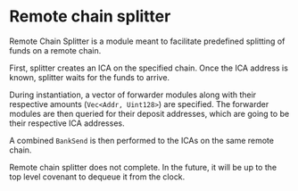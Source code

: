 # Remote chain splitter

Remote Chain Splitter is a module meant to facilitate predefined splitting of funds on a remote chain.

First, splitter creates an ICA on the specified chain.
Once the ICA address is known, splitter waits for the funds to arrive.

During instantiation, a vector of forwarder modules along with their respective amounts (`Vec<Addr, Uint128>`) are specified.
The forwarder modules are then queried for their deposit addresses, which are going to be their respective ICA addresses.

A combined `BankSend` is then performed to the ICAs on the same remote chain.

Remote chain splitter does not complete. In the future, it will be up to the top level covenant to dequeue it from the clock.
